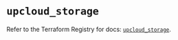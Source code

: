 # `upcloud_storage`

Refer to the Terraform Registry for docs: [`upcloud_storage`](https://registry.terraform.io/providers/upcloudltd/upcloud/4.0.0/docs/resources/storage).
